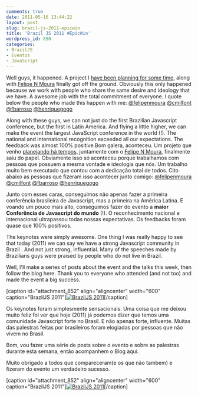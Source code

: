 ```yaml
---
comments: true
date: 2011-05-16 13:44:22
layout: post
slug: brazil-js-2011-epicwin
title: 'Brazil JS 2011 #EpicWin'
wordpress_id: 850
categories:
- BrazilJS
- Eventos
- JavaScript
---
```


Well guys, it happened.
A project I [have been planning for some time](http://jaydson.org/brazil-js-primeira-confer%c3%aancia-brasileira-de-javascript), along with [Felipe N Moura](http://felipenmoura.org) finally got off the ground.
Obviously this only happened because we work with people who share the same desire and ideology that we have.
A awesome job with the total commitment of everyone.
I quote below the people who made ​​this happen with me:
[@felipenmoura](http://twitter.com/felipenmoura) [@cmilfont](http://twitter.com/cmilfont) [@fbarroso](http://twitter.com/fbarroso) [@henriquegogo](http://twitter.com/henriquegogo)

Along with these guys, we can not just do the first Brazilian Javascript conference, but the first in Latin America.
And flying a little higher, we can make the event the largest JavaScript conference in the world (!).
The national and international recognition exceeded all our expectations. The feedback was almost 100% positive.Bom galera, aconteceu.
Um projeto que venho [planejando há tempos,](http://jaydson.org/brazil-js-primeira-confer%c3%aancia-brasileira-de-javascript) juntamente com o [Felipe N Moura](http://felipenmoura.org), finalmente saiu do papel.
Obviamente isso só aconteceu porque trabalhamos com pessoas que possuem a mesma vontade e ideologia que nós.
Um trabalho muito bem executado que contou com a dedicação total de todos.
Cito abaixo as pessoas que fizeram isso acontecer junto comigo:
[@felipenmoura](http://twitter.com/felipenmoura) [@cmilfont](http://twitter.com/cmilfont) [@fbarroso](http://twitter.com/fbarroso) [@henriquegogo](http://twitter.com/henriquegogo)

Junto com esses caras, conseguimos não apenas fazer a primeira conferência brasileira de Javascript, mas a primeira na América Latina.
E voando um pouco mais alto, conseguimos fazer do evento a **maior Conferência de Javascript do mundo** (!).
O reconhecimento nacional e internacional ultrapassou todas nossas expectativas. Os feedbacks foram quase que 100% positivos.<!-- more -->

The keynotes were simply awesome.
One thing I was really happy to see that today (2011) we can say we have a strong Javascript community in Brazil .
And not just strong, influential. Many of the speeches made ​​by Brazilians guys were praised by people who do not live in Brazil.

Well, I'll make a series of posts about the event and the talks this week, then follow the blog here.
Thank you to everyone who attended (and not too) and made ​​the event a big success.

[caption id="attachment_852" align="aligncenter" width="600" caption="BrazilJS 2011"][![BrazilJS 2011](http://jaydson-org.web102.redehost.com.br/assets/galera.jpg)](http://jaydson-org.web102.redehost.com.br/assets/galera.jpg)[/caption]



Os keynotes foram simplesmente sensacionais.
Uma coisa que me deixou muito feliz foi ver que hoje (2011) já podemos dizer que temos uma comunidade Javascript forte no Brasil.
E não apenas forte, influente. Muitas das palestras feitas por brasileiros foram elogiadas por pessoas que não vivem no Brasil.

Bom, vou fazer uma série de posts sobre o evento e sobre as palestras durante esta semana, então acompanhem o Blog aqui.

Muito obrigado a todos que compareceram(e os que não tambem) e fizeram do evento um verdadeiro sucesso.

[caption id="attachment_852" align="aligncenter" width="600" caption="BrazilJS 2011"][![BrazilJS 2011](http://jaydson-org.web102.redehost.com.br/assets/galera.jpg)](http://jaydson-org.web102.redehost.com.br/assets/galera.jpg)[/caption]<!-- more -->


